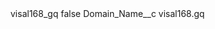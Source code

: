 <?xml version="1.0" encoding="UTF-8"?>
<CustomMetadata xmlns="http://soap.sforce.com/2006/04/metadata" xmlns:xsi="http://www.w3.org/2001/XMLSchema-instance" xmlns:xsd="http://www.w3.org/2001/XMLSchema">
    <label>visal168_gq</label>
    <protected>false</protected>
    <values>
        <field>Domain_Name__c</field>
        <value xsi:type="xsd:string">visal168.gq</value>
    </values>
</CustomMetadata>
